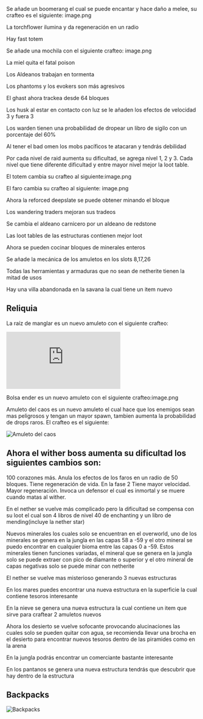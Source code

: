 Se añade un boomerang el cual se puede encantar y hace daño a melee, su crafteo es el siguiente: image.png

La torchflower ilumina y da regeneración en un radio

Hay fast totem

Se añade una mochila con el siguiente crafteo: image.png

La miel quita el fatal poison

Los Aldeanos trabajan en tormenta

Los phantoms y los evokers son más agresivos

El ghast ahora trackea desde 64 bloques

Los husk al estar en contacto con luz se le añaden los efectos de velocidad 3 y fuera 3

Los warden tienen una probabilidad de dropear un libro de sigilo con un porcentaje del 60%

Al tener el bad omen los mobs pacíficos te atacaran y tendrás debilidad

Por cada nivel de raid aumenta su dificultad, se agrega nivel 1, 2 y 3. Cada nivel que tiene diferente dificultad y entre mayor nivel mejor la loot table.

El totem cambia su crafteo al siguiente:image.png

El faro cambia su crafteo al siguiente: image.png

Ahora la reforced deepslate se puede obtener minando el bloque

Los wandering traders mejoran sus tradeos

Se cambia el aldeano carnicero por un aldeano de redstone

Las loot tables de las estructuras contienen mejor loot

Ahora se pueden cocinar bloques de minerales enteros

Se añade la mecánica de los amuletos en los slots 8,17,26

Todas las herramientas y armaduras que no sean de netherite tienen la mitad de usos

Hay una villa abandonada en la savana la cual tiene un item nuevo

## Reliquia
La raíz de manglar es un nuevo amuleto con el siguiente crafteo:

![](https://github.com/MiguelVeraXd/Valley-Dimensional-Wiki/blob/main/Main/Wiki/wiki.md)

Bolsa ender es un nuevo amuleto con el siguiente crafteo:image.png

Amuleto del caos es un nuevo amuleto el cual hace que los enemigos sean mas peligrosos y tengan un mayor spawn, tambien aumenta la probabilidad de drops raros. El crafteo es el siguiente:

![Amuleto del caos](https://github.com/MiguelVeraXd/Valley-Dimensional-Wiki/blob/main/Main/Wiki/assets/crafteo/amuleto_del_caos.png)

## Ahora el wither boss aumenta su dificultad los siguientes cambios son:
100 corazones más.
Anula los efectos de los faros en un radio de 50 bloques.
Tiene regeneración de vida.
En la fase 2
Tiene mayor velocidad.
Mayor regeneración.
Invoca un defensor el cual es inmortal y se muere cuando matas al wither.

En el nether se vuelve más complicado pero la dificultad se compensa con su loot el cual son 4 libros de nivel 40 de enchanting y un libro de mending(incluye la nether star)

Nuevos minerales los cuales solo se encuentran en el overworld, uno de los minerales se genera en la jungla en las capas 58 a -59 y el otro mineral se puedo encontrar en cualquier bioma entre las capas 0 a -59. Estos minerales tienen funciones variadas, el mineral que se genera en la jungla solo se puede extraer con pico de diamante o superior y el otro mineral de capas negativas solo se puede minar con netherite

El nether se vuelve mas misterioso generando 3 nuevas estructuras

En los mares puedes encontrar una nueva estructura en la superficie la cual contiene tesoros interesante

En la nieve se genera una nueva estructura la cual contiene un item que sirve para craftear 2 amuletos nuevos

Ahora los desierto se vuelve sofocante provocando alucinaciones las cuales solo se pueden quitar con agua, se recomienda llevar una brocha en el desierto para encontrar nuevos tesoros dentro de las piramides como en la arena

En la jungla podrás encontrar un comerciante bastante interesante

En los pantanos se genera una nueva estructura tendrás que descubrir que hay dentro de la estructura

## Backpacks

![Backpacks](https://github.com/MiguelVeraXd/Valley-Dimensional-Wiki/blob/main/Main/Wiki/assets/items/aire_bueno.png)
